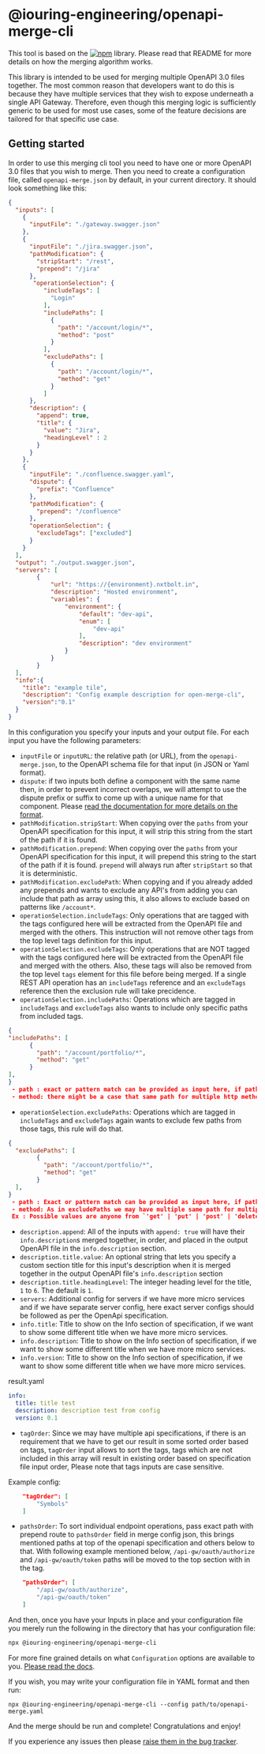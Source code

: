 # @iouring-engineering/openapi-merge-cli

This tool is based on the [![npm](https://img.shields.io/npm/v/@iouring-engineering/openapi-merge?label=@iouring-engineering/openapi-merge&logo=npm)](https://www.npmjs.com/package/@iouring-engineering/openapi-merge) library. Please read
that README for more details on how the merging algorithm works.

This library is intended to be used for merging multiple OpenAPI 3.0 files together. The most common reason that developers want to do this is because
they have multiple services that they wish to expose underneath a single API Gateway. Therefore, even though this merging logic is sufficiently generic to be
used for most use cases, some of the feature decisions are tailored for that specific use case.

## Getting started

In order to use this merging cli tool you need to have one or more OpenAPI 3.0 files that you wish to merge. Then you need to create a configuration file,
called `openapi-merge.json` by default, in your current directory. It should look something like this:

``` json
{
  "inputs": [
    {
      "inputFile": "./gateway.swagger.json"
    },
    {
      "inputFile": "./jira.swagger.json",
      "pathModification": {
        "stripStart": "/rest",
        "prepend": "/jira"
      },
       "operationSelection": {
          "includeTags": [
            "Login"
          ],
          "includePaths": [
            {
              "path": "/account/login/*",
              "method": "post"
            }
          ],
          "excludePaths": [
            {
              "path": "/account/login/*",
              "method": "get"
            }
          ]
      },
      "description": {
        "append": true,
        "title": {
          "value": "Jira",
          "headingLevel" : 2
        }
      }
    },
    {
      "inputFile": "./confluence.swagger.yaml",
      "dispute": {
        "prefix": "Confluence"
      },
      "pathModification": {
        "prepend": "/confluence"
      },
      "operationSelection": {
        "excludeTags": ["excluded"]
      }
    }
  ],
  "output": "./output.swagger.json",
  "servers": [
        {
            "url": "https://{environment}.nxtbolt.in",
            "description": "Hosted environment",
            "variables": {
                "environment": {
                    "default": "dev-api",
                    "enum": [
                        "dev-api"
                    ],
                    "description": "dev environment"
                }
            }
        }
  ],
  "info":{
    "title": "example tile",
    "description": "Config example description for open-merge-cli",
    "version":"0.1"
  }
}
```

In this configuration you specify your inputs and your output file. For each input you have the following parameters:

* `inputFile` or `inputURL`: the relative path (or URL), from the `openapi-merge.json`, to the OpenAPI schema file for that input (in JSON or Yaml format).
* `dispute`: if two inputs both define a component with the same name then, in order to prevent incorrect overlaps, we will attempt to use the dispute prefix or suffix to come up with a unique name for that component. Please [read the documentation for more details on the format](https://github.com/iouring-engineering/openapi-merge/wiki/configuration-definitions-dispute).
* `pathModification.stripStart`: When copying over the `paths` from your OpenAPI specification for this input, it will strip this string from the start of the path if it is found.
* `pathModification.prepend`: When copying over the `paths` from your OpenAPI specification for this input, it will prepend this string to the start of the path if it is found. `prepend` will always run after `stripStart` so that it is deterministic.
* `pathModification.excludePath`: When copying and if you already added any prepends and wants to exclude any API's from adding you can include that path as array using this, it also allows to exclude based on patterns like `/account*`.
* `operationSelection.includeTags`: Only operations that are tagged with the tags configured here will be extracted from the OpenAPI file and merged with the others. This instruction will not remove other tags from the top level tags definition for this input.
* `operationSelection.excludeTags`: Only operations that are NOT tagged with the tags configured here will be extracted from the OpenAPI file and merged with the others. Also, these tags will also be removed from the top level `tags` element for this file before being merged. If a single REST API operation has an `includeTags` reference and an `excludeTags` reference then the exclusion rule will take precidence.
* `operationSelection.includePaths`: Operations which are tagged in `includeTags` and `excludeTags` also wants to include only specific paths from included tags.

``` json
{
"includePaths": [
      {
        "path": "/account/portfolio/*",
        "method": "get"
      }
],
}
 - path : exact or pattern match can be provided as input here, if path is a pattern match use `*` at the end as above.
 - method: there might be a case that same path for multiple http methods, so additionally http method of path which we want to include should be given as input.
```

* `operationSelection.excludePaths`: Operations which are tagged in `includeTags` and `excludeTags` again wants to exclude few paths from those tags, this rule will do that.

``` json
{
  "excludePaths": [
        {
          "path": "/account/portfolio/*",
          "method": "get"
        }
  ],
}
 - path : Exact or pattern match can be provided as input here, if path is a pattern match use `*` at the end as above.
 - method: As in excludePaths we may have multiple same path for multiple http methods, as per OpeanApi all the http methods can be input here.
 Ex : Possible values are anyone from `'get' | 'put' | 'post' | 'delete' | 'options' | 'head' | 'patch' | 'trace'`

```

* `description.append`: All of the inputs with `append: true` will have their `info.description`s merged together, in order, and placed in the output OpenAPI file in the `info.description` section.
* `description.title.value`: An optional string that lets you specify a custom section title for this input's description when it is merged together in the output OpenAPI file's `info.description` section
* `description.title.headingLevel`: The integer heading level for the title, `1` to `6`. The default is `1`.
* `servers`: Additional config for servers if we have more micro services and if we have separate server config, here exact server configs should be followed as per the OpenApi specification.
* `info.title`: Title to show on the Info section of specification, if we want to show some different title when we have more micro services.
* `info.description`: Title to show on the Info section of specification, if we want to show some different title when we have more micro services.
* `info.version`: Title to show on the Info section of specification, if we want to show some different title when we have more micro services.

result.yaml

``` yaml
info:
  title: title test
  description: description test from config
  version: 0.1

```

* `tagOrder`: Since we may have multiple api specifications, if there is an requirement that we have to get our result in some sorted order based on tags, `tagOrder` input allows to sort the tags, tags which are not included in this array will result in existing order based on specification file input order, Please note that tags inputs are case sensitive.

Example config:

```json
    "tagOrder": [
        "Symbols"
    ]
```

* `pathsOrder`: To sort individual endpoint operations, pass exact path with prepend route to `pathsOrder` field in merge config json, this brings mentioned paths at top of the openapi specification and others below to that.
With following example mentioned below, `/api-gw/oauth/authorize` and `/api-gw/oauth/token` paths will be moved to the top section with in the tag.

```json
    "pathsOrder": [
        "/api-gw/oauth/authorize",
        "/api-gw/oauth/token"
    ]
```

And then, once you have your Inputs in place and your configuration file you merely run the following in the directory that has your configuration file:

``` bash
npx @iouring-engineering/openapi-merge-cli
```

For more fine grained details on what `Configuration` options are available to you. [Please read the docs](https://github.com/iouring-engineering/openapi-merge/wiki/README).

If you wish, you may write your configuration file in YAML format and then run:

``` shell
npx @iouring-engineering/openapi-merge-cli --config path/to/openapi-merge.yaml
```

And the merge should be run and complete! Congratulations and enjoy!

If you experience any issues then please [raise them in the bug tracker][1].

 [1]: https://github.com/iouring-engineering/openapi-merge/issues/new
